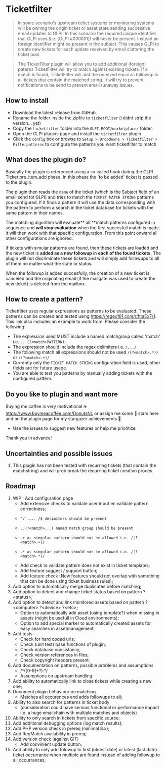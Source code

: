 #  Ticketfilter

> In some scenario's upstream ticket systems or monitoring systems will be owning the origin ticket or asset state sending successive email updates to GLPI. In this scenario the required unique identifier that GLPI uses (i.e. [GLPI #000001]) will never be present. Instead an foreign identifier might be present in the subject. This causes GLPI to create new tickets for each update received by email cluttering the ticket pool. 

> The TicketFilter plugin will allow you to add additional (foreign) paterns TicketFilter will try to match against existing tickets. If a match is found, TicketFilter will add the received email as followup in all tickets that contain the matched string. It will try to prevent notifications to be send to prevent email runaway issues.

## How to install


- Download the latest release from GitHub.
- Rename the folder inside the zipfile to `ticketfilter` (i didnt strip the version... yet)
- Copy the `ticketfilter` folder into the `GLPI_ROOT/marketplace/` folder.
- Open the GLPI plugins page and install the `ticketfilter` plugin.
- Click the `config` box or browse to `Setup > Dropdowns > Ticketfilter > Filterpatterns` to configure the patterns you want ticketfilter to match.

## What does the plugin do?

Basically the plugin is referenced using a so called hook during the GLPI Ticket pre_item_add phase. In this phase the 'to be added' ticket is passed to the plugin. 

The plugin then reads the `name` of the ticket (which is the Subject field of an email send tot GLPI) and tries to match the `TICKET MATCH STRING` patterns you configured. If it finds a pattern it will use the data corresponding with the pattern to perform a search in the ticket database for tickets with the same pattern in their names.

The matching algorithm will evaluate** all **match patterns configured in sequence and **will stop evaluation** when the first succesfull match is made. It will then work with that specific configuration. From this point onward all other configurations are ignored.

If tickets with simular patterns are found, then these tickets are loaded and the new ticket is **added as a new followup** in **each of the found tickets**. The plugin will not discriminate these tickets and will simply add followups to all of them no matter what the state or status. 

When the followup is added succesfully, the creation of a new ticket is canceled and the originating email (if the mailgate was used to create the new ticket) is deleted from the mailbox.

## How to create a pattern?

Ticketfilter uses regular expressions as patterns to be evaluated. These patterns can be created and tested using https://regex101.com/r/htaEx7/1. This link also includes an example to work from. Please consider the following:

* The expression used MUST include a named matchgroup called 'match' i.e. `...(?<match>PATTERN)...`
* The expression should include the regex delimiters i.e. `/.../`
* The following match all expressions should not be used `/(?<match>.*)/` or `/(?<match>.+)/`
* Currently only the `TICKET MATCH STRING` configuration field is used, other fields are for future usage.
* You are able to test you patterns by manually adding tickets with the configured pattern. 

## Do you like to plugin and want more

Buying me caffee is very motivational ☕
https://www.buymeacoffee.com/DonutsNL
or assign me some 💫 stars here and on the plugin page for my stargazer achievements 💪

* Use the issues to suggest new features or help me prioritize

Thank you in advance! 

## Uncertainties and possible issues
1.  This plugin has not been tested with recurring tickets (that contain the matchstring) and will prob break the recurring ticket creation proces.

## Roadmap
1. WIP : Add configuration page
    - Add extensive checks to validate user input en validate pattern correctness;
    -     ^/ .... /$ delimiters should be present
    -     ..(?<match>...) named match group should be present
    -     .+ as singular pattern should not be allowed i.e. /(?<match>.+)/
    -     .* as singular pattern should not be allowed i.e. /(?<match>.*)/  
    - Add check to validate pattern does not exist in ticket templates;
    - Add feature suggest / support button;
    - Add feature check (New features should not overlap with something that can be done using ticket business rules);
3. Add option to automatically merge duplicates before matching;
4. Add option to detect and change ticket status based on pattern ?&lt;status>;
5. Add option to detect and link monitored assets based on pattern ?&lt;computer> ?&lt;device> ?&lt;etc>;
    - Option to automatically add asset (using template?) when missing in assets (might be usefull in Cloud environments);
    - Option to add special marker to automatically created assets for easy searches in assetmanagement;
6. Add tests
    - Check for hard coded urls;
    - Check (unit test) base functions of plugin;
    - Check database consistancy;
    - Check version references in files;
    - Check copyright headers present;
7. Add documentation on patterns, possible problems and assumptions
    - /^([0-9]+?).*/
    - Assumptions on upstream handling
8. Add ability to automatically link to close tickets while creating a new one;
9. Document plugin behaviour on matching
    - Matches all occurences and adds followups to all;
10. Ability to also search for patterns in ticket body 
    - (consideration could have serious functional or performance impact i.e. a huge emailchain with multiple matches and objects)
11. Ability to only search in tickets from specific source;
12. Add additional debugging options (log match results);
13. Add PHP version check in prereq (minimal 8.x);
14. Add RegMatch availability in prereq;
15. Add version check (against GIT)
    - Add convinient update button;
16. Add ability to only add folowup to first (oldest date) or latest (last date) ticket occurrance when multiple are found instead of adding followup to all occurrances;

